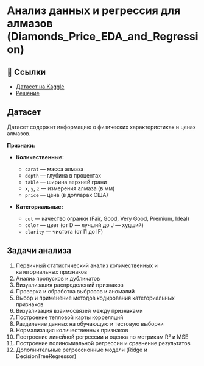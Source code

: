 # Анализ данных и регрессия для алмазов (Diamonds_Price_EDA_and_Regression)

## 🔗 Ссылки
- [Датасет на Kaggle](https://www.kaggle.com/datasets/shivam2503/diamonds)
- [Решение](https://www.kaggle.com/code/mostov/diamonds-price-eda-and-regression) <!-- Подставить ссылку на ноутбук, если есть -->

## Датасет

Датасет содержит информацию о физических характеристиках и ценах алмазов.  

**Признаки:**

- **Количественные:**
  - `carat` — масса алмаза
  - `depth` — глубина в процентах
  - `table` — ширина верхней грани
  - `x`, `y`, `z` — измерения алмаза (в мм)
  - `price` — цена (в долларах США)

- **Категориальные:**
  - `cut` — качество огранки (Fair, Good, Very Good, Premium, Ideal)
  - `color` — цвет (от D — лучший до J — худший)
  - `clarity` — чистота (от I1 до IF)

## Задачи анализа

1. Первичный статистический анализ количественных и категориальных признаков  
2. Анализ пропусков и дубликатов  
3. Визуализация распределений признаков  
4. Проверка и обработка выбросов и аномалий  
5. Выбор и применение методов кодирования категориальных признаков  
6. Визуализация взаимосвязей между признаками  
7. Построение тепловой карты корреляций  
8. Разделение данных на обучающую и тестовую выборки  
9. Нормализация количественных признаков  
10. Построение линейной регрессии и оценка по метрикам R² и MSE  
11. Построение полиномиальной регрессии и сравнение результатов  
12. Дополнительные регрессионные модели (Ridge и DecisionTreeRegressor)
